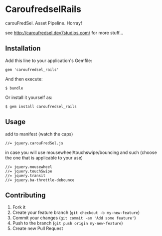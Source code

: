 # CaroufredselRails

carouFredSel. Asset Pipeline. Horray!

see http://caroufredsel.dev7studios.com/ for more stuff...

## Installation

Add this line to your application's Gemfile:

    gem 'caroufredsel_rails'

And then execute:

    $ bundle

Or install it yourself as:

    $ gem install caroufredsel_rails

## Usage

add to manifest (watch the caps)

    //= jquery.carouFredSel.js

in case you will use mousewheel/touchswipe/bouncing and such (choose the one that is applicable to your use)

    //= jquery.mousewheel
    //= jquery.touchSwipe
    //= jquery.transit
    //= jquery.ba-throttle-debounce

## Contributing

1. Fork it
2. Create your feature branch (`git checkout -b my-new-feature`)
3. Commit your changes (`git commit -am 'Add some feature'`)
4. Push to the branch (`git push origin my-new-feature`)
5. Create new Pull Request

